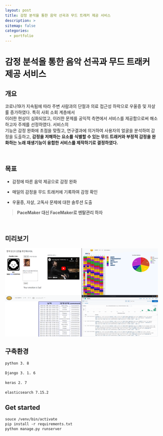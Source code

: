 ```yaml
---
layout: post
title: 감정 분석을 통한 음악 선곡과 무드 트래커 제공 서비스
description: >
sitemap: false
categories: 
  - portfolio
---
```

# 감정 분석을 통한 음악 선곡과 무드 트래커 제공 서비스 


## 개요 

코로나19가 지속됨에 따라 주변 사람과의 단절과 의료 접근성 하락으로 우울증 및 자살률 증가하였다. 특히 사회 소회 계층에서  
이러한 현상이 심화되었고, 이러한 문제를 공익적 측면에서 서비스를 제공함으로써 해소하고자 주제를 선정하였다. 서비스의  
기능은 감정 완화에 초점을 맞췄고, 연구결과에 의거하여 사용자의 얼굴을 분석하여 감정을 도출하고, **감정을 저해하는 요소를** 
**식별할 수 있는 무드 트래커와 부정적 감정을 완화하는 노래 재생기능이 융합한 서비스를 제작하기로 결정하였다.**

<br>

## 목표 

* 감정에 따른 음악 제공으로 감정 완화

* 매일의 감정을 무드 트래커에 기록하여 감정 확인

* 우울증, 자살, 고독사 문제에 대한 솔루션 도출

> **PaceMaker 대신 FaceMaker로 멘탈관리 하자**

<br>

## 미리보기
![Overview](/assets/img/portfolio/1.moodtracker/overview.png)

## 구축환경
```
python 3. 8

Django 3. 1. 6

keras 2. 7

elasticsearch 7.15.2
```

## Get started
```
souce /venv/bin/activate
pip install -r requirements.txt
python manage.py runserver
```